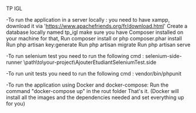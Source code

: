 
TP IGL

-To run the application in a server locally : 
you need to have xampp, download it via 'https://www.apachefriends.org/fr/download.html' 
Create a database locally named tp_igl 
make sure you have Composer installed on your machine for that, Run composer install or php composer.phar install 
Run php artisan key:generate 
Run php artisan migrate 
Run php artisan serve

-To run selenium test you need to run the following cmd : 
selenium-side-runner \path\to\your-project\AjouterEtudiantSeleniumTest.side

-To run unit tests you need to run the following cmd : vendor/bin/phpunit

-To run the application using Docker and docker-compose: 
Run the command "docker-compose up" in the rout folder
That's it. (Docker will install all the images and the dependencies needed and set everything up for you)